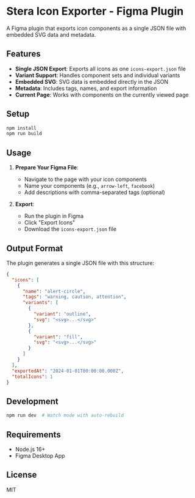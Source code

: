 # Stera Icon Exporter - Figma Plugin

A Figma plugin that exports icon components as a single JSON file with embedded SVG data and metadata.

## Features

- **Single JSON Export**: Exports all icons as one `icons-export.json` file
- **Variant Support**: Handles component sets and individual variants
- **Embedded SVG**: SVG data is embedded directly in the JSON
- **Metadata**: Includes tags, names, and export information
- **Current Page**: Works with components on the currently viewed page

## Setup

```bash
npm install
npm run build
```

## Usage

1. **Prepare Your Figma File**:
   - Navigate to the page with your icon components
   - Name your components (e.g., `arrow-left`, `facebook`)
   - Add descriptions with comma-separated tags (optional)

2. **Export**:
   - Run the plugin in Figma
   - Click "Export Icons"
   - Download the `icons-export.json` file

## Output Format

The plugin generates a single JSON file with this structure:

```json
{
  "icons": [
    {
      "name": "alert-circle",
      "tags": "warning, caution, attention",
      "variants": [
        {
          "variant": "outline",
          "svg": "<svg>...</svg>"
        },
        {
          "variant": "fill", 
          "svg": "<svg>...</svg>"
        }
      ]
    }
  ],
  "exportedAt": "2024-01-01T00:00:00.000Z",
  "totalIcons": 1
}
```

## Development

```bash
npm run dev  # Watch mode with auto-rebuild
```

## Requirements

- Node.js 16+
- Figma Desktop App

## License

MIT
